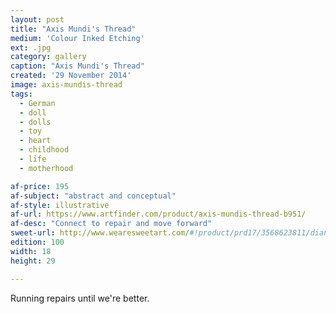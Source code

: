 ```yaml
---
layout: post
title: "Axis Mundi's Thread"
medium: 'Colour Inked Etching'
ext: .jpg
category: gallery
caption: "Axis Mundi's Thread"
created: '29 November 2014'
image: axis-mundis-thread
tags:
  - German
  - doll
  - dolls
  - toy
  - heart
  - childhood
  - life
  - motherhood

af-price: 195
af-subject: "abstract and conceptual"
af-style: illustrative
af-url: https://www.artfinder.com/product/axis-mundis-thread-b951/
af-desc: "Connect to repair and move forward"
sweet-url: http://www.wearesweetart.com/#!product/prd17/3568623811/dianne-murphy-%22axis-mundi's-thread%22
edition: 100
width: 18
height: 29

---
```


Running repairs until we're better.
